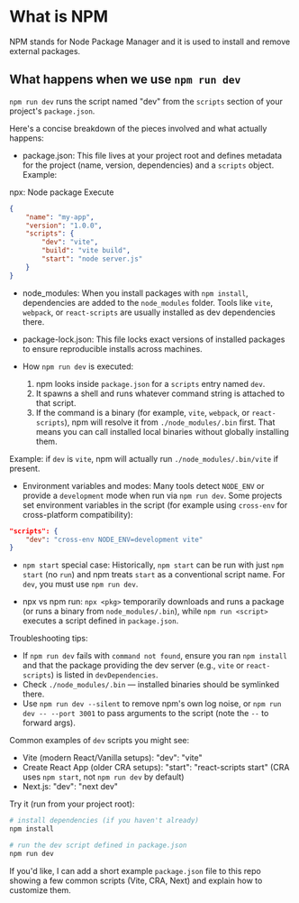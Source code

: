 # What is NPM

NPM stands for Node Package Manager and it is used to install and remove external packages.

## What happens when we use ``` npm run dev ```

`npm run dev` runs the script named "dev" from the `scripts` section of your project's `package.json`.

Here's a concise breakdown of the pieces involved and what actually happens:

- package.json: This file lives at your project root and defines metadata for the project (name, version, dependencies) and a `scripts` object. Example:

npx: Node package Execute

```json
{
	"name": "my-app",
	"version": "1.0.0",
	"scripts": {
		"dev": "vite",
		"build": "vite build",
		"start": "node server.js"
	}
}
```

- node_modules: When you install packages with `npm install`, dependencies are added to the `node_modules` folder. Tools like `vite`, `webpack`, or `react-scripts` are usually installed as dev dependencies there.

- package-lock.json: This file locks exact versions of installed packages to ensure reproducible installs across machines.

- How `npm run dev` is executed:
	1. npm looks inside `package.json` for a `scripts` entry named `dev`.
	2. It spawns a shell and runs whatever command string is attached to that script.
	3. If the command is a binary (for example, `vite`, `webpack`, or `react-scripts`), npm will resolve it from `./node_modules/.bin` first. That means you can call installed local binaries without globally installing them.

Example: if `dev` is `vite`, npm will actually run `./node_modules/.bin/vite` if present.

- Environment variables and modes: Many tools detect `NODE_ENV` or provide a `development` mode when run via `npm run dev`. Some projects set environment variables in the script (for example using `cross-env` for cross-platform compatibility):

```json
"scripts": {
	"dev": "cross-env NODE_ENV=development vite"
}
```

- `npm start` special case: Historically, `npm start` can be run with just `npm start` (no `run`) and npm treats `start` as a conventional script name. For `dev`, you must use `npm run dev`.

- npx vs npm run: `npx <pkg>` temporarily downloads and runs a package (or runs a binary from `node_modules/.bin`), while `npm run <script>` executes a script defined in `package.json`.

Troubleshooting tips:
- If `npm run dev` fails with `command not found`, ensure you ran `npm install` and that the package providing the dev server (e.g., `vite` or `react-scripts`) is listed in `devDependencies`.
- Check `./node_modules/.bin` — installed binaries should be symlinked there.
- Use `npm run dev --silent` to remove npm's own log noise, or `npm run dev -- --port 3001` to pass arguments to the script (note the `--` to forward args).

Common examples of `dev` scripts you might see:
- Vite (modern React/Vanilla setups):
	"dev": "vite"
- Create React App (older CRA setups):
	"start": "react-scripts start"  (CRA uses `npm start`, not `npm run dev` by default)
- Next.js:
	"dev": "next dev"

Try it (run from your project root):
```bash
# install dependencies (if you haven't already)
npm install

# run the dev script defined in package.json
npm run dev
```

If you'd like, I can add a short example `package.json` file to this repo showing a few common scripts (Vite, CRA, Next) and explain how to customize them.


